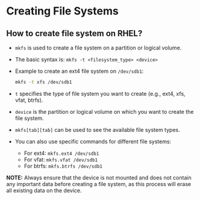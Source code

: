 # Creating File Systems

## How to create file system on RHEL?

- `mkfs` is used to create a file system on a partition or logical volume.
- The basic syntax is: `mkfs -t <filesystem_type> <device>`
- Example to create an ext4 file system on `/dev/sdb1`:

  ```bash
  mkfs -t xfs /dev/sdb1
  ```

- `t` specifies the type of file system you want to create (e.g., ext4, xfs, vfat, btrfs).
- `device` is the partition or logical volume on which you want to create the file system.
- `mkfs[tab][tab]` can be used to see the available file system types.
- You can also use specific commands for different file systems:
  - For ext4: `mkfs.ext4 /dev/sdb1`
  - For vfat: `mkfs.vfat /dev/sdb1`
  - For btrfs: `mkfs.btrfs /dev/sdb1`

**NOTE:** Always ensure that the device is not mounted and does not contain any important data before creating a file system, as this process will erase all existing data on the device.
